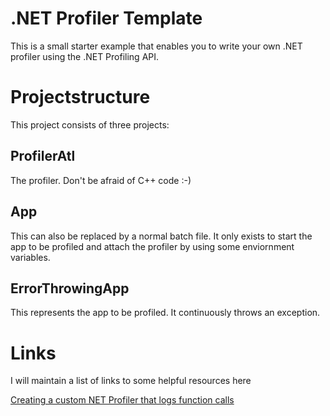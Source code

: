 # .NET Profiler Template

This is a small starter example that enables you to write your own .NET profiler using the .NET Profiling API.

# Projectstructure
This project consists of three projects:

## ProfilerAtl
The profiler. Don't be afraid of C++ code :-)

## App
This can also be replaced by a normal batch file. It only exists to start the app to be profiled and attach the profiler by using some enviornment variables. 

## ErrorThrowingApp
This represents the app to be profiled. It continuously throws an exception.

# Links
I will maintain a list of links to some helpful resources here

[Creating a custom NET Profiler that logs function calls](https://www.codeproject.com/Articles/15410/Creating-a-Custom-NET-Profiler)
